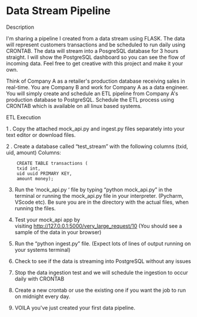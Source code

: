 # Data Stream Pipeline

Description

I'm sharing a pipeline I created from a data stream using FLASK. The data will represent customers transactions and be scheduled to run daily using CRONTAB. The data will stream into a PosgreSQL database for 3 hours straight.  I will show the PostgreSQL dashboard so you can see the flow of incoming data. Feel free to get creative with this project and make it your own.  



Think of Company A as a retailer's production database receiving sales in real-time. You are Company B and work for Company A as a data engineer.  You will simply create and schedule an ETL pipeline from Company A's production database to PostgreSQL. Schedule the ETL process using CRONTAB which is available on all linux based systems.  



ETL Execution



1 . Copy the attached mock_api.py and ingest.py files separately into your text editor or download files.    



2 . Create a database called “test_stream” with the following columns (txid, uid, amount)
 	Columns:  

  		CREATE TABLE transactions (
		txid int, 
		uid uuid PRIMARY KEY,
		amount money);

 
3. Run the ‘mock_api.py ‘ file by typing “python mock_api.py” in the terminal or 			running the mock_api.py file in your interpreter. (Pycharm, VScode etc). Be sure you 	are in the directory with the actual files, when running the files. 

4. Test your mock_api app by visiting http://127.0.0.1:5000/very_large_request/10 (You should see a sample of the data in your browser)

5. Run the  “python ingest.py” file.  (Expect lots of lines of output running on your 	systems terminal)

6. Check to see if the data is streaming into PostgreSQL without any issues   

7. Stop the data ingestion test and we will schedule the ingestion to occur daily with 	CRONTAB

8. Create a new crontab or use the existing one if you want the job to run on midnight 	every day.

9. VOILA you've just created your first data pipeline.  

